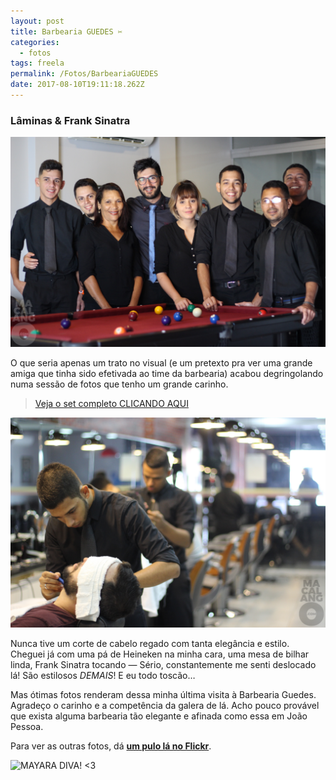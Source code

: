 ```yaml
---
layout: post
title: Barbearia GUEDES ✂
categories:
  - fotos
tags: freela
permalink: /Fotos/BarbeariaGUEDES
date: 2017-08-10T19:11:18.262Z
---
```

### Lâminas & Frank Sinatra

![](/images/uploads/1_7dhsjncdx7zm2zzpkqgc1g.png)

O que seria apenas um trato no visual (e um pretexto pra ver uma grande amiga que tinha sido efetivada ao time da barbearia) acabou degringolando numa sessão de fotos que tenho um grande carinho.

> [Veja o set completo CLICANDO AQUI](https://flic.kr/s/aHskW51b8h)

![](/images/uploads/1_yko7o-i4cpdshi904cnlcg.png)

Nunca tive um corte de cabelo regado com tanta elegância e estilo. Cheguei já com uma pá de Heineken na minha cara, uma mesa de bilhar linda, Frank Sinatra tocando — Sério, constantemente me senti deslocado lá! São estilosos *DEMAIS*! E eu todo toscão…

Mas ótimas fotos renderam dessa minha última visita à Barbearia Guedes. Agradeço o carinho e a competência da galera de lá. Acho pouco provável que exista alguma barbearia tão elegante e afinada como essa em João Pessoa.

Para ver as outras fotos, dá **[um pulo lá no Flickr](https://flic.kr/s/aHskW51b8h)**.

![](/images/uploads/1_qohcoxiwksxhsge0_otofq.png "MAYARA DIVA! <3")